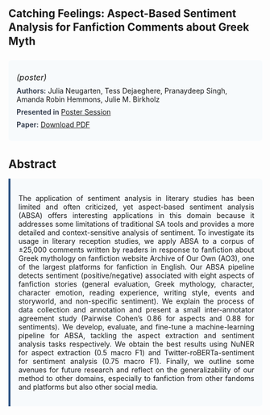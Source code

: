 
<style>    
    h2 {
        margin-top: 0;
        margin-bottom: 1.5rem;
        line-height: 1.3;
    }
    
    h3 {
        margin-top: 2rem;
        margin-bottom: 1rem;
        font-size: 1.4rem;
        font-weight:bold;
    }
    
    .metadata {
        background-color: #f7fafc;
        padding: 1rem;
        border-radius: 6px;
        margin-bottom: 2rem;
    }
    
    .metadata p {
        margin: 0.5rem 0;
    }
    
    .abstract {
        text-align: justify;
        padding: 1rem;
        background-color: #f7fafc;
        border-left: 4px solid #2c5282;
        border-radius: 0 6px 6px 0;
    }
    
    strong {
        color: #2d3748;
        font-weight: 600;
    }
</style>
<main role="main">
<h2>Catching Feelings: Aspect-Based Sentiment Analysis for Fanfiction Comments about Greek Myth</h2>

<section class="metadata">
<p style='font-size:1rem'><i>(poster)</i></p>
<p><strong>Authors:</strong> Julia Neugarten, Tess Dejaeghere, Pranaydeep Singh, Amanda Robin Hemmons, Julie M. Birkholz</p>
<p><strong>Presented in</strong> <a href='/programme/#postersession'>Poster Session</a></p>
<p><strong>Paper:</strong> <a href="https://ceur-ws.org/Vol-3558/paper23.pdf">Download PDF</a></p>
</section>

<section>
<h3>Abstract</h3>
<div class="abstract">
<p>The application of sentiment analysis in literary studies has been limited and often criticized, yet aspect-based sentiment analysis (ABSA) offers interesting applications in this domain because it addresses some limitations of traditional SA tools and provides a more detailed and context-sensitive analysis of sentiment. To investigate its usage in literary reception studies, we apply ABSA to a corpus of ±25,000 comments written by readers in response to fanfiction about Greek mythology on fanfiction website  Archive of Our Own (AO3), one of the largest platforms for fanfiction in English. Our ABSA pipeline detects sentiment (positive/negative) associated with eight aspects of fanfiction stories (general evaluation, Greek mythology, character, character emotion, reading experience, writing style, events and storyworld, and non-specific sentiment). We explain the process of data collection and annotation and present a small inter-annotator agreement study (Pairwise Cohen’s   0.86 for aspects and 0.88 for sentiments). We develop, evaluate, and fine-tune a machine-learning pipeline for ABSA, tackling the aspect extraction and sentiment analysis tasks respectively. We obtain the best results using NuNER for aspect extraction (0.5 macro F1) and Twitter-roBERTa-sentiment for sentiment analysis (0.75 macro F1). Finally, we outline some avenues for future research and reflect on the generalizability of our method to other domains, especially to fanfiction from other fandoms and platforms but also other social media.</p>
</div>
</section>
</main>